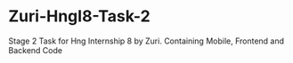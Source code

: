 # Zuri-HngI8-Task-2
Stage 2 Task for Hng Internship 8 by Zuri. Containing  Mobile, Frontend and Backend Code
